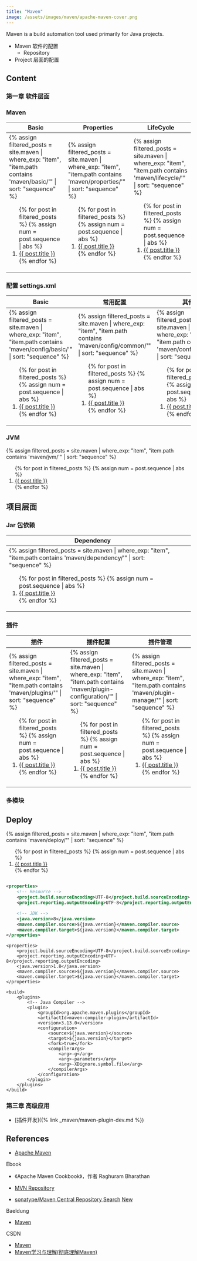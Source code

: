 ```yaml
---
title: "Maven"
image: /assets/images/maven/apache-maven-cover.png
---
```


Maven is a build automation tool used primarily for Java projects.

- Maven 软件的配置
    - Repository
- Project 层面的配置

## Content

### 第一章 软件层面

### Maven

<table>
    <thead>
    <tr>
        <th>Basic</th>
        <th>Properties</th>
        <th>LifeCycle</th>
    </tr>
    </thead>
    <tbody>
    <tr>
        <td>
{%
assign filtered_posts = site.maven |
where_exp: "item", "item.path contains 'maven/basic/'" |
sort: "sequence"
%}
<ol>
    {% for post in filtered_posts %}
    {% assign num = post.sequence | abs %}
    <li>
        <a href="{{ post.url }}">{{ post.title }}</a>
    </li>
    {% endfor %}
</ol>
        </td>
        <td>
{%
assign filtered_posts = site.maven |
where_exp: "item", "item.path contains 'maven/properties/'" |
sort: "sequence"
%}
<ol>
    {% for post in filtered_posts %}
    {% assign num = post.sequence | abs %}
    <li>
        <a href="{{ post.url }}">{{ post.title }}</a>
    </li>
    {% endfor %}
</ol>
        </td>
        <td>
{%
assign filtered_posts = site.maven |
where_exp: "item", "item.path contains 'maven/lifecycle/'" |
sort: "sequence"
%}
<ol>
    {% for post in filtered_posts %}
    {% assign num = post.sequence | abs %}
    <li>
        <a href="{{ post.url }}">{{ post.title }}</a>
    </li>
    {% endfor %}
</ol>
        </td>
    </tr>
    </tbody>
</table>

### 配置 settings.xml

<table>
    <thead>
    <tr>
        <th style="text-align: center;">Basic</th>
        <th style="text-align: center;">常用配置</th>
        <th style="text-align: center;">其他</th>
    </tr>
    </thead>
    <tbody>
    <tr>
        <td>
{%
assign filtered_posts = site.maven |
where_exp: "item", "item.path contains 'maven/config/basic/'" |
sort: "sequence"
%}
<ol>
    {% for post in filtered_posts %}
    {% assign num = post.sequence | abs %}
    <li>
        <a href="{{ post.url }}">{{ post.title }}</a>
    </li>
    {% endfor %}
</ol>
        </td>
        <td>
{%
assign filtered_posts = site.maven |
where_exp: "item", "item.path contains 'maven/config/common/'" |
sort: "sequence"
%}
<ol>
    {% for post in filtered_posts %}
    {% assign num = post.sequence | abs %}
    <li>
        <a href="{{ post.url }}">{{ post.title }}</a>
    </li>
    {% endfor %}
</ol>
        </td>
        <td>
{%
assign filtered_posts = site.maven |
where_exp: "item", "item.path contains 'maven/config/other/'" |
sort: "sequence"
%}
<ol>
    {% for post in filtered_posts %}
    {% assign num = post.sequence | abs %}
    <li>
        <a href="{{ post.url }}">{{ post.title }}</a>
    </li>
    {% endfor %}
</ol>
        </td>
    </tr>
    </tbody>
</table>

### JVM

{%
assign filtered_posts = site.maven |
where_exp: "item", "item.path contains 'maven/jvm/'" |
sort: "sequence"
%}
<ol>
    {% for post in filtered_posts %}
    {% assign num = post.sequence | abs %}
    <li>
        <a href="{{ post.url }}">{{ post.title }}</a>
    </li>
    {% endfor %}
</ol>

## 项目层面

### Jar 包依赖

<table>
    <thead>
    <tr>
        <th>Dependency</th>
        <th></th>
        <th></th>
    </tr>
    </thead>
    <tbody>
    <tr>
        <td>
{%
assign filtered_posts = site.maven |
where_exp: "item", "item.path contains 'maven/dependency/'" |
sort: "sequence"
%}
<ol>
    {% for post in filtered_posts %}
    {% assign num = post.sequence | abs %}
    <li>
        <a href="{{ post.url }}">{{ post.title }}</a>
    </li>
    {% endfor %}
</ol>
        </td>
        <td></td>
        <td></td>
    </tr>
    </tbody>
</table>

### 插件

<table>
    <thead>
    <tr>
        <th>插件</th>
        <th>插件配置</th>
        <th>插件管理</th>
    </tr>
    </thead>
    <tbody>
    <tr>
        <td>
{%
assign filtered_posts = site.maven |
where_exp: "item", "item.path contains 'maven/plugins/'" |
sort: "sequence"
%}
<ol>
    {% for post in filtered_posts %}
    {% assign num = post.sequence | abs %}
    <li>
        <a href="{{ post.url }}">{{ post.title }}</a>
    </li>
    {% endfor %}
</ol>
        </td>
        <td>
{%
assign filtered_posts = site.maven |
where_exp: "item", "item.path contains 'maven/plugin-configuration/'" |
sort: "sequence"
%}
<ol>
    {% for post in filtered_posts %}
    {% assign num = post.sequence | abs %}
    <li>
        <a href="{{ post.url }}">{{ post.title }}</a>
    </li>
    {% endfor %}
</ol>
        </td>
        <td>
{%
assign filtered_posts = site.maven |
where_exp: "item", "item.path contains 'maven/plugin-manage/'" |
sort: "sequence"
%}
<ol>
    {% for post in filtered_posts %}
    {% assign num = post.sequence | abs %}
    <li>
        <a href="{{ post.url }}">{{ post.title }}</a>
    </li>
    {% endfor %}
</ol>
        </td>
    </tr>
    </tbody>
</table>

### 多模块

## Deploy

{%
assign filtered_posts = site.maven |
where_exp: "item", "item.path contains 'maven/deploy/'" |
sort: "sequence"
%}
<ol>
    {% for post in filtered_posts %}
    {% assign num = post.sequence | abs %}
    <li>
        <a href="{{ post.url }}">{{ post.title }}</a>
    </li>
    {% endfor %}
</ol>

```xml

<properties>
    <!-- Resource -->
    <project.build.sourceEncoding>UTF-8</project.build.sourceEncoding>
    <project.reporting.outputEncoding>UTF-8</project.reporting.outputEncoding>

    <!-- JDK -->
    <java.version>8</java.version>
    <maven.compiler.source>${java.version}</maven.compiler.source>
    <maven.compiler.target>${java.version}</maven.compiler.target>
</properties>
```

```text
<properties>
    <project.build.sourceEncoding>UTF-8</project.build.sourceEncoding>
    <project.reporting.outputEncoding>UTF-8</project.reporting.outputEncoding>
    <java.version>1.8</java.version>
    <maven.compiler.source>${java.version}</maven.compiler.source>
    <maven.compiler.target>${java.version}</maven.compiler.target>
</properties>

<build>
    <plugins>
        <!-- Java Compiler -->
        <plugin>
            <groupId>org.apache.maven.plugins</groupId>
            <artifactId>maven-compiler-plugin</artifactId>
            <version>3.13.0</version>
            <configuration>
                <source>${java.version}</source>
                <target>${java.version}</target>
                <fork>true</fork>
                <compilerArgs>
                    <arg>-g</arg>
                    <arg>-parameters</arg>
                    <arg>-XDignore.symbol.file</arg>
                </compilerArgs>
            </configuration>
        </plugin>
    </plugins>
</build>
```

### 第三章 高级应用

- [插件开发]({% link _maven/maven-plugin-dev.md %})

## References

- [Apache Maven](https://maven.apache.org/)

Ebook

- 《Apache Maven Cookbook》，作者 Raghuram Bharathan

- [MVN Repository](https://mvnrepository.com/)
- [sonatype/Maven Central Repository Search](https://central.sonatype.com/) [New](https://central.sonatype.dev/)

Baeldung

- [Maven](https://www.baeldung.com/category/maven/)

CSDN

- [Maven](https://blog.csdn.net/liupeifeng3514/category_7500193.html)
- [Maven学习与理解(彻底理解Maven)](https://blog.csdn.net/dghkgjlh/article/details/113471655)

